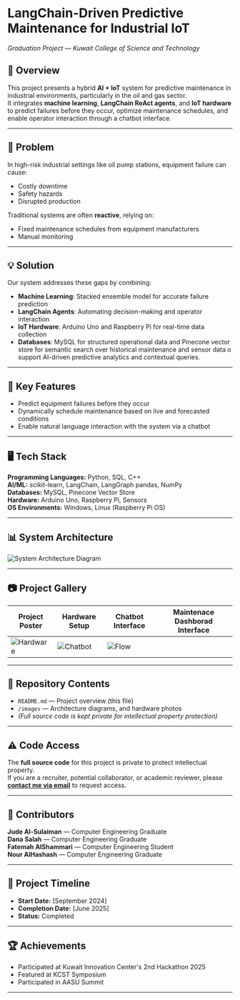 # LangChain-Driven Predictive Maintenance for Industrial IoT  
*Graduation Project — Kuwait College of Science and Technology*

## 📌 Overview
This project presents a hybrid **AI + IoT** system for predictive maintenance in industrial environments, particularly in the oil and gas sector.  
It integrates **machine learning**, **LangChain ReAct agents**, and **IoT hardware** to predict failures before they occur, optimize maintenance schedules, and enable operator interaction through a chatbot interface.

---

## 🚨 Problem
In high-risk industrial settings like oil pump stations, equipment failure can cause:
- Costly downtime
- Safety hazards
- Disrupted production

Traditional systems are often **reactive**, relying on:
- Fixed maintenance schedules from equipment manufacturers
- Manual monitoring

---

## 💡 Solution
Our system addresses these gaps by combining:
- **Machine Learning**: Stacked ensemble model for accurate failure prediction
- **LangChain Agents**: Automating decision-making and operator interaction
- **IoT Hardware**: Arduino Uno and Raspberry Pi for real-time data collection
- **Databases**: MySQL for structured operational data and Pinecone vector store for semantic search over historical maintenance and sensor data o support AI-driven predictive analytics and contextual queries.

---

## 🔑 Key Features
- Predict equipment failures before they occur
- Dynamically schedule maintenance based on live and forecasted conditions
- Enable natural language interaction with the system via a chatbot
  
---

## 🖥️ Tech Stack
**Programming Languages:** Python, SQL, C++  
**AI/ML:** scikit-learn, LangChain, LangGraph pandas, NumPy  
**Databases:** MySQL, Pinecone Vector Store  
**Hardware:** Arduino Uno, Raspberry Pi, Sensors  
**OS Environments:** Windows, Linux (Raspberry Pi OS)  

---

## 📊 System Architecture
![System Architecture Diagram](images/system-architecture.png)  

---

## 📷 Project Gallery
| Project Poster | Hardware Setup | Chatbot Interface | Maintenace Dashborad Interface |
|---|---|---|---|
| ![Hardware](images/hardware.jpg) | ![Chatbot](images/chatbot.png) | ![Flow](images/dataflow.png) |

---

## 📂 Repository Contents
- `README.md` — Project overview (this file)
- `/images` — Architecture diagrams, and hardware photos
- *(Full source code is kept private for intellectual property protection)*

---

## ⚠️ Code Access
The **full source code** for this project is private to protect intellectual property.  
If you are a recruiter, potential collaborator, or academic reviewer, please **[contact me via email](mailto:jalsulaiman3@gmail.com)** to request access.

---

## 👤 Contributors
**Jude Al-Sulaiman** — Computer Engineering Graduate  
**Dana Salah** — Computer Engineering Graduate  
**Fatemah AlShammari** — Computer Engineering Student  
**Nour AlHashash** — Computer Engineering Graduate    

---

## 📅 Project Timeline
- **Start Date:** [September 2024]
- **Completion Date:** [June 2025]
- **Status:** Completed 

---

## 🏆 Achievements
- Participated at Kuwait Innovation Center's 2nd Hackathon 2025
- Featured at KCST Symposium
- Participated in AASU Summit

---
